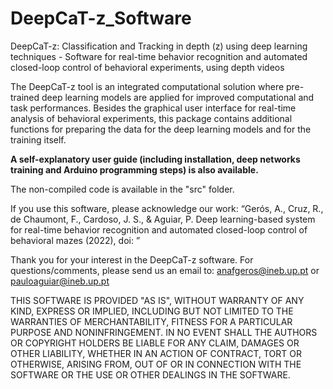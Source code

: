 # DeepCaT-z_Software
DeepCaT-z: Classification and Tracking in depth (z) using deep learning techniques - Software for real-time behavior recognition and automated closed-loop control of behavioral experiments, using depth videos

The DeepCaT-z tool is an integrated computational solution where pre-trained deep learning models are applied for improved computational and task performances. Besides the graphical user interface for real-time analysis of behavioral experiments, this package contains additional functions for preparing the data for the deep learning models and for the training itself.

**A self-explanatory user guide (including installation, deep networks training and Arduino programming steps) is also available.**

The non-compiled code is available in the "src" folder.

If you use this software, please acknowledge our work: 
“Gerós, A., Cruz, R., de Chaumont, F., Cardoso, J. S., & Aguiar, P. Deep learning-based system for real-time behavior recognition and automated closed-loop control of behavioral mazes (2022), doi: ”

Thank you for your interest in the DeepCaT-z software.
For questions/comments, please send us an email to:
anafgeros@ineb.up.pt or pauloaguiar@ineb.up.pt

THIS SOFTWARE IS PROVIDED "AS IS", WITHOUT WARRANTY OF ANY KIND, EXPRESS OR IMPLIED, INCLUDING BUT NOT LIMITED TO THE WARRANTIES OF MERCHANTABILITY, FITNESS FOR A PARTICULAR PURPOSE AND NONINFRINGEMENT. IN NO EVENT SHALL THE AUTHORS OR COPYRIGHT HOLDERS BE LIABLE FOR ANY CLAIM, DAMAGES OR OTHER LIABILITY, WHETHER IN AN ACTION OF CONTRACT, TORT OR OTHERWISE, ARISING FROM, OUT OF OR IN CONNECTION WITH THE SOFTWARE OR THE USE OR OTHER DEALINGS IN THE SOFTWARE.

